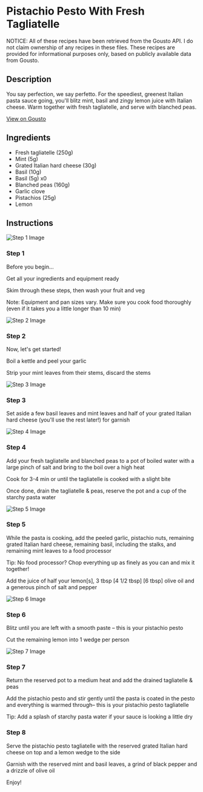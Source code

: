 # Pistachio Pesto With Fresh Tagliatelle

NOTICE: All of these recipes have been retrieved from the Gousto API. I do not claim ownership of any recipes in these files. These recipes are provided for informational purposes only, based on publicly available data from Gousto.

## Description

You say perfection, we say perfetto. For the speediest, greenest Italian pasta sauce going, you'll blitz mint, basil and zingy lemon juice with Italian cheese. Warm together with fresh tagliatelle, and serve with blanched peas.

[View on Gousto](https://www.gousto.co.uk/recipes/cookbook/pistachio-pesto-with-fresh-tagliatelle)

## Ingredients

- Fresh tagliatelle (250g)
- Mint (5g)
- Grated Italian hard cheese (30g)
- Basil (10g)
- Basil (5g) x0
- Blanched peas (160g)
- Garlic clove
- Pistachios (25g)
- Lemon

## Instructions

![Step 1 Image](https://production-media.gousto.co.uk/cms/recipe-step-image/Admin10mm-Step-1-1684234447095-x200.jpg)

### Step 1

Before you begin...

Get all your ingredients and equipment ready

Skim through these steps, then wash your fruit and veg

Note: Equipment and pan sizes vary. Make sure you cook food thoroughly (even if it takes you a little longer than 10 min)

![Step 2 Image](https://production-media.gousto.co.uk/cms/recipe-step-image/Step-2-1684234453288-x200.jpg)

### Step 2

Now, let's get started!

Boil a kettle and peel your garlic

Strip your mint leaves from their stems, discard the stems

![Step 3 Image](https://production-media.gousto.co.uk/cms/recipe-step-image/Step-3-1684234462879-x200.jpg)

### Step 3

Set aside a few basil leaves and mint leaves and half of your grated Italian hard cheese (you'll use the rest later!) for garnish

![Step 4 Image](https://production-media.gousto.co.uk/cms/recipe-step-image/Step-4-1684234467856-x200.jpg)

### Step 4

Add your fresh tagliatelle and blanched peas to a pot of boiled water with a large pinch of salt and bring to the boil over a high heat

Cook for 3-4 min or until the tagliatelle is cooked with a slight bite

Once done, drain the tagliatelle & peas, reserve the pot and a cup of the starchy pasta water

![Step 5 Image](https://production-media.gousto.co.uk/cms/recipe-step-image/Step-5-1684234471641-x200.jpg)

### Step 5

While the pasta is cooking, add the peeled garlic, pistachio nuts, remaining grated Italian hard cheese, remaining basil, including the stalks, and remaining mint leaves to a food processor

Tip: No food processor? Chop everything up as finely as you can and mix it together!

Add the juice of half your lemon[s], 3 tbsp <span class="text-purple">[4 1/2 tbsp]</span> <span class="text-danger">[6 tbsp] </span>olive oil and a generous pinch of salt and pepper

![Step 6 Image](https://production-media.gousto.co.uk/cms/recipe-step-image/Step-6-1684234477312-x200.jpg)

### Step 6

Blitz until you are left with a smooth paste – this is your pistachio pesto

Cut the remaining lemon into 1 wedge per person

![Step 7 Image](https://production-media.gousto.co.uk/cms/recipe-step-image/Step-7-1684234482728-x200.jpg)

### Step 7

Return the reserved pot to a medium heat and add the drained tagliatelle & peas

Add the pistachio pesto and stir gently until the pasta is coated in the pesto and everything is warmed through– this is your pistachio pesto tagliatelle

Tip: Add a splash of starchy pasta water if your sauce is looking a little dry

### Step 8

Serve the pistachio pesto tagliatelle with the reserved grated Italian hard cheese on top and a lemon wedge to the side

Garnish with the reserved mint and basil leaves, a grind of black pepper and a drizzle of olive oil

Enjoy!

